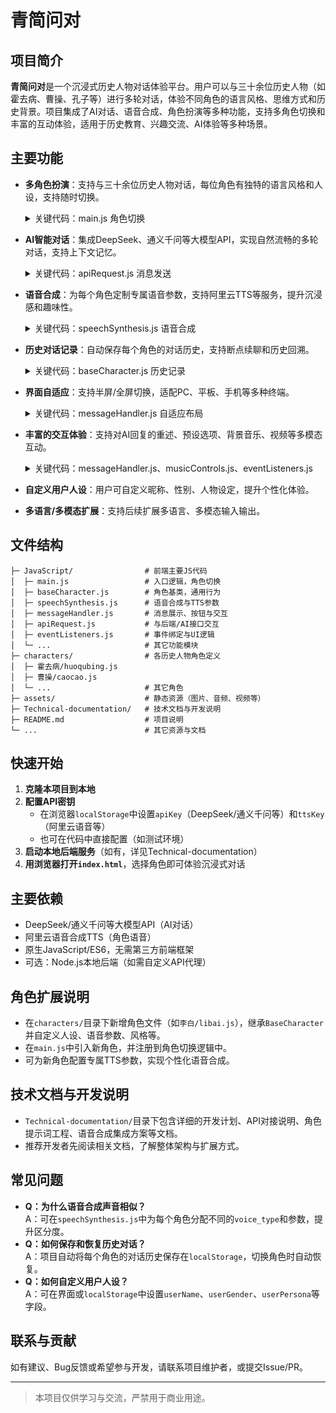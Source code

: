 # 青简问对

## 项目简介

**青简问对**是一个沉浸式历史人物对话体验平台。用户可以与三十余位历史人物（如霍去病、曹操、孔子等）进行多轮对话，体验不同角色的语言风格、思维方式和历史背景。项目集成了AI对话、语音合成、角色扮演等多种功能，支持多角色切换和丰富的互动体验，适用于历史教育、兴趣交流、AI体验等多种场景。

## 主要功能

- **多角色扮演**：支持与三十余位历史人物对话，每位角色有独特的语言风格和人设，支持随时切换。
  <details>
  <summary>关键代码：main.js 角色切换</summary>

  ```js
  // filepath: JavaScript/main.js
  if (path.includes('huoqubing')) {
      const huoqubing = new HuoQubing();
      huoqubing.init();
      window.currentCharacter = huoqubing;
  }
  ```
  </details>

- **AI智能对话**：集成DeepSeek、通义千问等大模型API，实现自然流畅的多轮对话，支持上下文记忆。
  <details>
  <summary>关键代码：apiRequest.js 消息发送</summary>

  ```js
  // filepath: JavaScript/apiRequest.js
  export async function sendMessage(API_KEY, messageHistory, userInput, isRephrase, chatContainer, handleRephrase, callback) {
      // ...AI对话请求与回调...
  }
  ```
  </details>

- **语音合成**：为每个角色定制专属语音参数，支持阿里云TTS等服务，提升沉浸感和趣味性。
  <details>
  <summary>关键代码：speechSynthesis.js 语音合成</summary>

  ```js
  // filepath: JavaScript/speechSynthesis.js
  export async function synthesizeSpeech(text, character = "默认") {
      // ...语音合成逻辑...
  }
  ```
  </details>

- **历史对话记录**：自动保存每个角色的对话历史，支持断点续聊和历史回溯。
  <details>
  <summary>关键代码：baseCharacter.js 历史记录</summary>

  ```js
  // filepath: JavaScript/baseCharacter.js
  loadHistory() {
      const savedHistory = localStorage.getItem(`chatHistory_${this.name}`);
      // ...历史记录加载与恢复...
  }
  ```
  </details>

- **界面自适应**：支持半屏/全屏切换，适配PC、平板、手机等多种终端。
  <details>
  <summary>关键代码：messageHandler.js 自适应布局</summary>

  ```js
  // filepath: JavaScript/messageHandler.js
  const halfScreen = localStorage.getItem('halfScreen') === 'true';
  if (halfScreen) {
      chatContainer.style.position = 'fixed';
      chatContainer.style.height = '50vh';
      // ...
  }
  ```
  </details>

- **丰富的交互体验**：支持对AI回复的重述、预设选项、背景音乐、视频等多模态互动。
  <details>
  <summary>关键代码：messageHandler.js、musicControls.js、eventListeners.js</summary>

  ```js
  // filepath: JavaScript/messageHandler.js
  export function addRephraseButton(messageContainer, handleRephrase) { /* ... */ }

  // filepath: JavaScript/musicControls.js
  export function initMusicControls(characterName) { /* ... */ }

  // filepath: JavaScript/eventListeners.js
  export function createPresetButtons(pullUpMenu, options) { /* ... */ }
  ```
  </details>

- **自定义用户人设**：用户可自定义昵称、性别、人物设定，提升个性化体验。
- **多语言/多模态扩展**：支持后续扩展多语言、多模态输入输出。

## 文件结构

```
├─ JavaScript/                # 前端主要JS代码
│  ├─ main.js                 # 入口逻辑，角色切换
│  ├─ baseCharacter.js        # 角色基类，通用行为
│  ├─ speechSynthesis.js      # 语音合成与TTS参数
│  ├─ messageHandler.js       # 消息展示、按钮与交互
│  ├─ apiRequest.js           # 与后端/AI接口交互
│  ├─ eventListeners.js       # 事件绑定与UI逻辑
│  └─ ...                     # 其它功能模块
├─ characters/                # 各历史人物角色定义
│  ├─ 霍去病/huoqubing.js
│  ├─ 曹操/caocao.js
│  └─ ...                     # 其它角色
├─ assets/                    # 静态资源（图片、音频、视频等）
├─ Technical-documentation/   # 技术文档与开发说明
├─ README.md                  # 项目说明
└─ ...                        # 其它资源与文档
```

## 快速开始

1. **克隆本项目到本地**
2. **配置API密钥**  
   - 在浏览器`localStorage`中设置`apiKey`（DeepSeek/通义千问等）和`ttsKey`（阿里云语音等）
   - 也可在代码中直接配置（如测试环境）
3. **启动本地后端服务**（如有，详见Technical-documentation）
4. **用浏览器打开`index.html`**，选择角色即可体验沉浸式对话

## 主要依赖

- DeepSeek/通义千问等大模型API（AI对话）
- 阿里云语音合成TTS（角色语音）
- 原生JavaScript/ES6，无需第三方前端框架
- 可选：Node.js本地后端（如需自定义API代理）

## 角色扩展说明

- 在`characters/`目录下新增角色文件（如`李白/libai.js`），继承`BaseCharacter`并自定义人设、语音参数、风格等。
- 在`main.js`中引入新角色，并注册到角色切换逻辑中。
- 可为新角色配置专属TTS参数，实现个性化语音合成。

## 技术文档与开发说明

- `Technical-documentation/`目录下包含详细的开发计划、API对接说明、角色提示词工程、语音合成集成方案等文档。
- 推荐开发者先阅读相关文档，了解整体架构与扩展方式。

## 常见问题

- **Q：为什么语音合成声音相似？**  
  A：可在`speechSynthesis.js`中为每个角色分配不同的`voice_type`和参数，提升区分度。
- **Q：如何保存和恢复历史对话？**  
  A：项目自动将每个角色的对话历史保存在`localStorage`，切换角色时自动恢复。
- **Q：如何自定义用户人设？**  
  A：可在界面或`localStorage`中设置`userName`、`userGender`、`userPersona`等字段。

## 联系与贡献

如有建议、Bug反馈或希望参与开发，请联系项目维护者，或提交Issue/PR。

---

> 本项目仅供学习与交流，严禁用于商业用途。